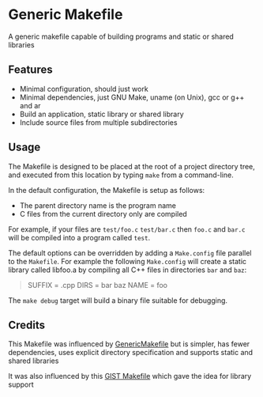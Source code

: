 Generic Makefile
================

A generic makefile capable of building programs and static or shared libraries

## Features

- Minimal configuration, should just work
- Minimal dependencies, just GNU Make, uname (on Unix), gcc or g++ and ar
- Build an application, static library or shared library
- Include source files from multiple subdirectories

## Usage

The Makefile is designed to be placed at the root of a project directory tree, and executed from this location by typing `make` from a command-line.

In the default configuration, the Makefile is setup as follows:

- The parent directory name is the program name
- C files from the current directory only are compiled

For example, if your files are `test/foo.c` `test/bar.c` then `foo.c` and `bar.c` will be compiled into a program called `test`.

The default options can be overridden by adding a `Make.config` file parallel to the `Makefile`. For example the following `Make.config` will create a static library called libfoo.a by compiling all C++ files in directories `bar` and `baz`:

> SUFFIX = .cpp
> DIRS = bar baz
> NAME = foo

The `make debug` target will build a binary file suitable for debugging.

## Credits

This Makefile was influenced by [GenericMakefile](https://github.com/mbcrawfo/GenericMakefile) but is simpler, has fewer dependencies, uses explicit directory specification and supports static and shared libraries

It was also influenced by this [GIST Makefile](https://gist.github.com/mkhl/159461) which gave the idea for library support

